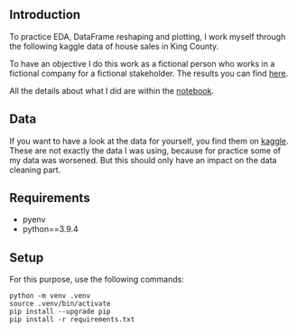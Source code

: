 ## Introduction
To practice EDA, DataFrame reshaping and plotting, I work myself through the following kaggle data of house sales in King County.

To have an objective I do this work as a fictional person who works in a fictional company for a fictional stakeholder. The results you can find [here](2022-01-27_presentation.pdf).

All the details about what I did are within the [notebook](EDA_King_Count_House_Prices.ipynb).

## Data
If you want to have a look at the data for yourself, you find them on [kaggle](https://www.kaggle.com/harlfoxem/housesalesprediction). <br>
These are not exactly the data I was using, because for practice some of my data was worsened. But this should only have an impact on the data cleaning part.
## Requirements
* pyenv
* python==3.9.4
## Setup
For this purpose, use the following commands:

```
python -m venv .venv
source .venv/bin/activate
pip install --upgrade pip
pip install -r requirements.txt

